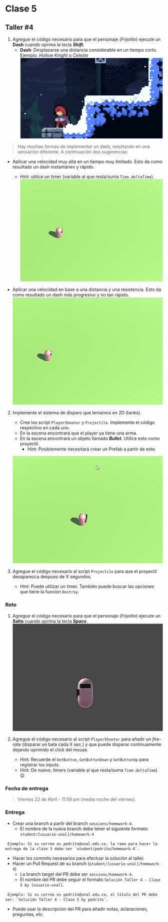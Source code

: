 # Clase 5

## Taller #4

1. Agregue el código necesario para que el personaje (*Frijolito*) ejecute un **Dash** cuando oprima la tecla ***Shift***.
    - **Dash**: Desplazarse una distancia considerable en un tiempo corto. Ejemplo: *Hollow Knight* o *Celeste*
        ![Celeste](./celesteDash.gif "Celeste")

> Hay muchas formas de implementar un dash, resultando en una sensación diferente. A continuación dos sugerencias:
- Aplicar una velocidad muy alta en un tiempo muy limitado. Esto da como resultado un dash instantaneo y rápido.
    - Hint: utilice un timer (variable al que resta/suma `Time.deltaTime`).
    ![DashTimer](./DashTimer.gif "DashTimer")
    
- Aplicar una velocidad en base a una distancia y una resistencia. Esto da como resultado un dash más progresivo y no tan rápido.
    ![DashDrag](./DashDrag.gif "DashDrag")

2. Implemente el sistema de disparo que teniamos en 2D (tanks).
    - Cree los script `PlayerShooter` y `Projectile`. Implemente el código respectivo en cada uno.
    - En la escena encontrará que el player ya tiene una arma.
    - En la escena encontrará un objeto llamado ***Bullet***. Utilice esto como proyectil. 
        - Hint: Posiblemente necesitará crear un Prefab a partir de este.

    ![Shooting](./Shooting.gif "Shooting")

3. Agregue el código necesario al script `Projectile`  para que el proyectil desaparezca despues de X segundos.
    - Hint: Puede utilizar un timer. También puede buscar las opciones que tiene la funcion `Destroy`.


### Reto
1. Agregue el código necesario para que el personaje (*Frijolito*) ejecute un **Salto** cuando oprima la tecla ***Space***.
    ![Jumping](./Jumping.gif "Jumping")

2. Agregue el código necesario al script `PlayerShooter` para añadir un *fire-rate* (disparar un bala cada X sec.) y que puede disparar continuamente dejando oprimido el click del mouse.
    - Hint: Recuerde el `GetButton`, `GetButtonDown` y `GetButtonUp` para registrar los inputs.
    - Hint: De nuevo, timers (variable al que resta/suma `Time.deltaTime`) :stuck_out_tongue: 


### Fecha de entrega
> Viernes 22 de Abril - 11:59 pm (media noche del viernes).

### Entrega
- Crear una branch a partir del branch `sessions/homework-4`.
  - El nombre de la nueva branch debe tener el siguiente formato: `student/[usuario-unal]/homework-4`
```
 Ejemplo: Si su correo es pedrito@unal.edu.co, la rama para hacer la entrega de la clase 3 debe ser `student/pedrito/homework-4`.
```
- Hacer los commits necesarios para efectuar la solución al taller.
- Hacer un Pull Request de su branch (`student/[usuario-unal]/homework-4`)
  - La branch target del PR debe ser `sessions/homework-4`.
  - El nombre del PR debe seguir el formato `Solución Taller 4 - Clase 5 by [usuario-unal]`. 
```
 Ejemplo: Si su correo es pedrito@unal.edu.co, el título del PR debe ser: `Solución Taller 4 - Clase 5 by pedrito`.
```
  - Puede usar la descripción del PR para añadir notas, aclaraciones, preguntas, etc.